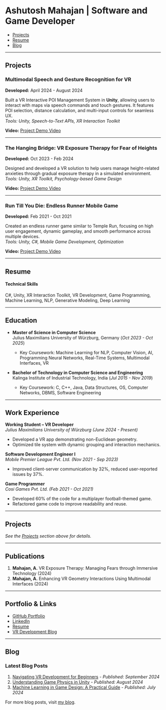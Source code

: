 # Ashutosh Mahajan | Software and Game Developer  

<div id="nav">
  <ul>
    <li><a href="#projects">Projects</a></li>
    <li><a href="#resume">Resume</a></li>
    <li><a href="#blog">Blog</a></li>
  </ul>
</div>

---

<div id="projects">
<h2>Projects</h2>

### Multimodal Speech and Gesture Recognition for VR  
**Developed:** April 2024 - August 2024  

Built a VR Interactive POI Management System in **Unity**, allowing users to interact with maps via speech commands and touch gestures. It features POI selection, distance calculation, and multi-input controls for seamless UX.  
_Tools: Unity, Speech-to-Text APIs, XR Interaction Toolkit_

**Video:** [Project Demo Video](#)

---

### The Hanging Bridge: VR Exposure Therapy for Fear of Heights  
**Developed:** Oct 2023 - Feb 2024  

Designed and developed a VR solution to help users manage height-related anxieties through gradual exposure therapy in a simulated environment.  
_Tools: Unity, XR Toolkit, Psychology-based Game Design_

**Video:** [Project Demo Video](#)

---

### Run Till You Die: Endless Runner Mobile Game  
**Developed:** Feb 2021 - Oct 2021  

Created an endless runner game similar to Temple Run, focusing on high user engagement, dynamic gameplay, and smooth performance across multiple devices.  
_Tools: Unity, C#, Mobile Game Development, Optimization_

**Video:** [Project Demo Video](#)

</div>

---

<div id="resume">
<h2>Resume</h2>

#### Technical Skills  
C#, Unity, XR Interaction Toolkit, VR Development, Game Programming, Machine Learning, NLP, Generative Modeling, Deep Learning

---

## Education  

- **Master of Science in Computer Science**  
  Julius Maximilians University of Würzburg, Germany (_Oct 2023 - Oct 2025_)  
  - Key Coursework: Machine Learning for NLP, Computer Vision, AI, Programming Neural Networks, Real-Time Systems, Multimodal Interfaces, VR

- **Bachelor of Technology in Computer Science and Engineering**  
  Kalinga Institute of Industrial Technology, India (_Jul 2015 - Nov 2019_)  
  - Key Coursework: C, C++, Java, Data Structures, OS, Computer Networks, DBMS, Software Engineering

---

## Work Experience  

**Working Student – VR Developer**  
_Julius Maximilians University of Würzburg (June 2024 - Present)_  
- Developed a VR app demonstrating non-Euclidean geometry.  
- Optimized tile system with dynamic grouping and interaction mechanics.  

**Software Development Engineer I**  
_Mobile Premier League Pvt. Ltd. (Nov 2021 - Sep 2023)_  
- Improved client-server communication by 32%, reduced user-reported issues by 37%.  

**Game Programmer**  
_Cosi Games Pvt. Ltd. (Feb 2021 - Oct 2021)_  
- Developed 60% of the code for a multiplayer football-themed game.  
- Refactored game code to improve readability and reuse.  

---

## Projects  
_See the [Projects](#projects) section above for details._  

---

## Publications  
1. **Mahajan, A.** VR Exposure Therapy: Managing Fears through Immersive Technology (2024)  
2. **Mahajan, A.** Enhancing VR Geometry Interactions Using Multimodal Interfaces (2024)

---

## Portfolio & Links  
- [GitHub Portfolio](#)  
- [LinkedIn](https://www.linkedin.com/in/ashutosh-mahajan-885931156/)  
- [Resume](#)  
- [VR Development Blog](#)

</div>

---

<div id="blog">
<h2>Blog</h2>

### Latest Blog Posts  

1. [Navigating VR Development for Beginners](#) - _Published: September 2024_  
2. [Understanding Game Physics in Unity](#) - _Published: August 2024_  
3. [Machine Learning in Game Design: A Practical Guide](#) - _Published: July 2024_

For more blog posts, visit [my blog](#).

</div>

